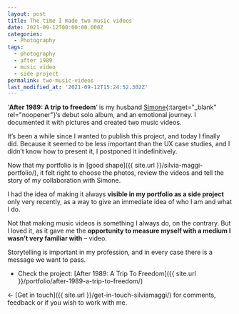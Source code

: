 ```yaml
---
layout: post
title: The time I made two music videos
date: 2021-09-12T00:00:00.000Z
categories:
  - Photography
tags:
  - photography
  - after 1989
  - music video
  - side project
permalink: two-music-videos
last_modified_at: '2021-09-12T15:24:52.302Z'
---
```

‘**After 1989: A trip to freedom**‘ is my husband [Simone](https://minutestomidnight.co.uk/){:target="_blank" rel="noopener"}‘s debut solo album, and an emotional journey. I documented it with pictures and created two music videos.

It’s been a while since I wanted to publish this project, and today I finally did. Because it seemed to be less important than the UX case studies, and I didn’t know how to present it, I postponed it indefinitively.

Now that my portfolio is in [good shape]({{ site.url }}/silvia-maggi-portfolio/), it felt right to choose the photos, review the videos and tell the story of my collaboration with Simone.

I had the idea of making it always **visible in my portfolio as a side project** only very recently, as a way to give an immediate idea of who I am and what I do.

Not that making music videos is something I always do, on the contrary. But I loved it, as it gave me the **opportunity to measure myself with a medium I wasn’t very familiar with** – video.

Storytelling is important in my profession, and in every case there is a message we want to pass.

* Check the project: [After 1989: A Trip To Freedom]({{ site.url }}/portfolio/after-1989-a-trip-to-freedom/)

&larr; [Get in touch]({{ site.url }}/get-in-touch-silviamaggi/) for comments, feedback or if you wish to work with me.
